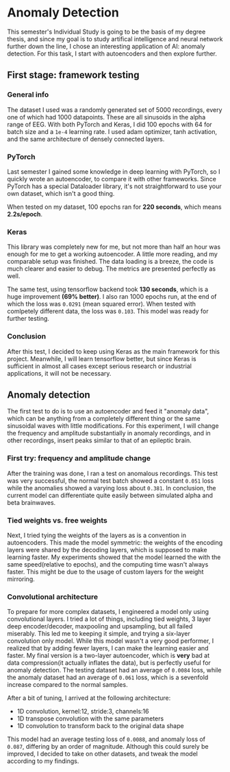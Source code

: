 # Anomaly Detection

This semester's Individual Study is going to be the basis of my degree thesis, and since my goal is to study artifical intelligence and neural network further down the line, I chose an interesting application of AI: anomaly detection. For this task, I start with autoencoders and then explore further. 

## First stage: framework testing

### General info 

The dataset I used was a randomly generated set of 5000 recordings, every one of which had 1000 datapoints. These are all sinusoids in the alpha range of EEG. 
With both PyTorch and Keras, I did 100 epochs with 64 for batch size and a `1e-4` learning rate. I used adam optimizer, tanh activation, and the same architecture of densely connected layers. 

### PyTorch

Last semester I gained some knowledge in deep learning with PyTorch, so I quickly wrote an autoencoder, to compare it with other frameworks. Since PyTorch has a special Dataloader library, it's not straightforward to use your own dataset, which isn't a good thing. 

When tested on my dataset, 100 epochs ran for **220 seconds**, which means **2.2s/epoch**.

### Keras

This library was completely new for me, but not more than half an hour was enough for me to get a working autoencoder. A little more reading, and my comparable setup was finished. The data loading is a breeze, the code is much clearer and easier to debug. The metrics are presented perfectly as well.

The same test, using tensorflow backend took **130 seconds**, which is a huge improvement **(69% better)**. I also ran 1000 epochs run, at the end of which the loss was `0.0291` (mean squared error). When tested with comlpetely different data, the loss was `0.103`. This model was ready for further testing. 

### Conclusion

After this test, I decided to keep using Keras as the main framework for this project. Meanwhile, I will learn tensorflow better, but since Keras is sufficient in almost all cases except serious research or industrial applications, it will not be necessary. 

## Anomaly detection 

The first test to do is to use an autoencoder and feed it "anomaly data", which can be anything from a completely different thing or the same sinusoidal waves with little modifications. For this experiment, I will change the frequency and amplitude substantially in anomaly recordings, and in other recordings, insert peaks similar to that of an epileptic brain. 

### First try: frequency and amplitude change

After the training was done, I ran a test on anomalous recordings. This test was very successful, the normal test batch showed a constant `0.051` loss while the anomalies showed a varying loss about `0.381`. 
In conclusion, the current model can differentiate quite easily between simulated alpha and beta brainwaves.

### Tied weights vs. free weights

Next, I tried tying the weights of the layers as is a convention in autoencoders. This made the model symmetric: the weights of the encoding layers were shared by the decoding layers, which is supposed to make learning faster. My experiments showed that the model learned the with the same speed(relative to epochs), and the computing time wasn't always faster. This might be due to the usage of custom layers for the weight mirroring.

### Convolutional architecture

To prepare for more complex datasets, I engineered a model only using convolutional layers. I tried a lot of things, including tied weights, 3 layer deep encoder/decoder, maxpooling and upsampling, but all failed miserably. This led me to keeping it simple, and trying a six-layer convolution only model. While this model wasn't a very good performer, I realized that by adding fewer layers, I can make the learning easier and faster. My final version is a two-layer autoencoder, which is **very** bad at data compression(it actually inflates the data), but is perfectly useful for anomaly detection. The testing dataset had an average of `0.0084` loss, while the anomaly dataset had an average of `0.061` loss, which is a sevenfold increase compared to the normal samples. 

After a bit of tuning, I arrived at the following architecture:
- 1D convolution, kernel:12, stride:3, channels:16
- 1D transpose convolution with the same parameters
- 1D convolution to transform back to the original data shape

This model had an average testing loss of `0.0088`, and anomaly loss of `0.087`, differing by an order of magnitude. Although this could surely be improved, I decided to take on other datasets, and tweak the model according to my findings.